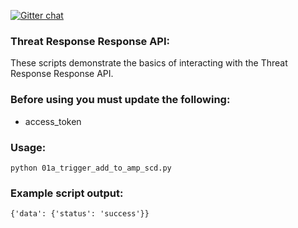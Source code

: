 [![Gitter chat](https://img.shields.io/badge/gitter-join%20chat-brightgreen.svg)](https://gitter.im/CiscoSecurity/Threat-Response "Gitter chat")

### Threat Response Response API:

These scripts demonstrate the basics of interacting with the Threat Response Response API. 

### Before using you must update the following:
- access_token

### Usage:
```
python 01a_trigger_add_to_amp_scd.py
```

### Example script output: 
```
{'data': {'status': 'success'}}
```
